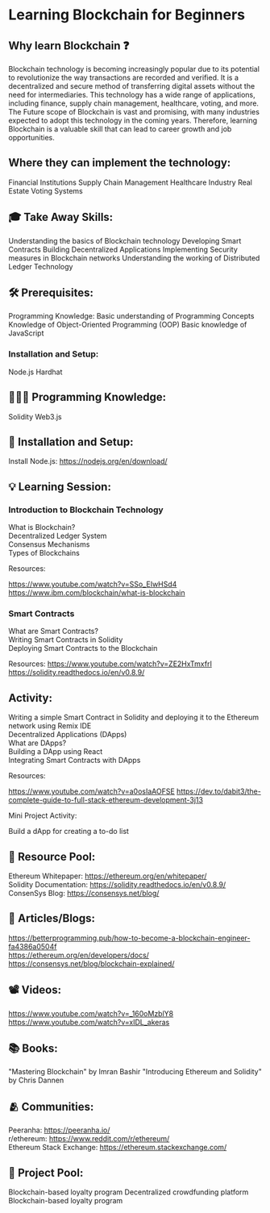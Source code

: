 # Learning Blockchain for Beginners

## Why learn Blockchain ❓

Blockchain technology is becoming increasingly popular due to its potential to revolutionize the way transactions are recorded and verified. It is a decentralized and secure method of transferring digital assets without the need for intermediaries. This technology has a wide range of applications, including finance, supply chain management, healthcare, voting, and more.
The Future scope of Blockchain is vast and promising, with many industries expected to adopt this technology in the coming years. Therefore, learning Blockchain is a valuable skill that can lead to career growth and job opportunities.

## Where they can implement the technology:

Financial Institutions
Supply Chain Management
Healthcare Industry
Real Estate
Voting Systems

## 🎓 Take Away Skills:

Understanding the basics of Blockchain technology
Developing Smart Contracts
Building Decentralized Applications
Implementing Security measures in Blockchain networks
Understanding the working of Distributed Ledger Technology

## 🛠️ Prerequisites:

Programming Knowledge:
Basic understanding of Programming Concepts
Knowledge of Object-Oriented Programming (OOP)
Basic knowledge of JavaScript

### Installation and Setup:

Node.js
Hardhat

## 🧑🏻‍💻 Programming Knowledge:

Solidity
Web3.js

## 📲 Installation and Setup:

Install Node.js: https://nodejs.org/en/download/

## 💡 Learning Session:

### Introduction to Blockchain Technology

What is Blockchain? <br>
Decentralized Ledger System <br>
Consensus Mechanisms <br>
Types of Blockchains <br>

Resources:

https://www.youtube.com/watch?v=SSo_EIwHSd4 <br>
https://www.ibm.com/blockchain/what-is-blockchain <br>

### Smart Contracts

What are Smart Contracts? <br>
Writing Smart Contracts in Solidity <br>
Deploying Smart Contracts to the Blockchain <br>

Resources:
https://www.youtube.com/watch?v=ZE2HxTmxfrI <br>
https://solidity.readthedocs.io/en/v0.8.9/ <br>

## Activity:

Writing a simple Smart Contract in Solidity and deploying it to the Ethereum network using Remix IDE <br>
Decentralized Applications (DApps) <br>
What are DApps? <br>
Building a DApp using React <br>
Integrating Smart Contracts with DApps <br>

Resources:

https://www.youtube.com/watch?v=a0osIaAOFSE
https://dev.to/dabit3/the-complete-guide-to-full-stack-ethereum-development-3j13

Mini Project Activity:

Build a dApp for creating a to-do list

## 🔖 Resource Pool:

Ethereum Whitepaper: https://ethereum.org/en/whitepaper/ <br>
Solidity Documentation: https://solidity.readthedocs.io/en/v0.8.9/  <br>
ConsenSys Blog: https://consensys.net/blog/ 

## 📄 Articles/Blogs:

https://betterprogramming.pub/how-to-become-a-blockchain-engineer-fa4386a0504f <br>
https://ethereum.org/en/developers/docs/ <br>
https://consensys.net/blog/blockchain-explained/ <br>

## 📽️ Videos:

https://www.youtube.com/watch?v=_160oMzblY8 <br>
https://www.youtube.com/watch?v=xIDL_akeras <br>

## 📚 Books:

"Mastering Blockchain" by Imran Bashir
"Introducing Ethereum and Solidity" by Chris Dannen

## 🫂 Communities:

Peeranha: https://peeranha.io/ <br>
r/ethereum: https://www.reddit.com/r/ethereum/ <br>
Ethereum Stack Exchange: https://ethereum.stackexchange.com/ <br>

## 🚀 Project Pool:

Blockchain-based loyalty program
Decentralized crowdfunding platform
Blockchain-based loyalty program
